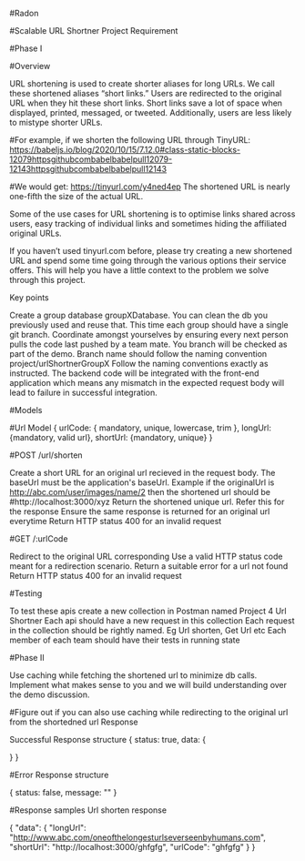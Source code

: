#Radon

#Scalable URL Shortner Project Requirement

#Phase I

#Overview

URL shortening is used to create shorter aliases for long URLs. We call these shortened aliases “short links.” Users are redirected to the original URL when they hit these short links. Short links save a lot of space when displayed, printed, messaged, or tweeted. Additionally, users are less likely to mistype shorter URLs.

#For example, if we shorten the following URL through TinyURL: https://babeljs.io/blog/2020/10/15/7.12.0#class-static-blocks-12079httpsgithubcombabelbabelpull12079-12143httpsgithubcombabelbabelpull12143


#We would get: https://tinyurl.com/y4ned4ep
The shortened URL is nearly one-fifth the size of the actual URL.

Some of the use cases for URL shortening is to optimise links shared across users, easy tracking of individual links and sometimes hiding the affiliated original URLs.

If you haven’t used tinyurl.com before, please try creating a new shortened URL and spend some time going through the various options their service offers. This will help you have a little context to the problem we solve through this project.

Key points

Create a group database groupXDatabase. You can clean the db you previously used and reuse that.
This time each group should have a single git branch. Coordinate amongst yourselves by ensuring every next person pulls the code last pushed by a team mate. You branch will be checked as part of the demo. Branch name should follow the naming convention project/urlShortnerGroupX
Follow the naming conventions exactly as instructed. The backend code will be integrated with the front-end application which means any mismatch in the expected request body will lead to failure in successful integration.

#Models

#Url Model
{ urlCode: { mandatory, unique, lowercase, trim }, longUrl: {mandatory, valid url}, shortUrl: {mandatory, unique} }


#POST /url/shorten

Create a short URL for an original url recieved in the request body.
The baseUrl must be the application's baseUrl. Example if the originalUrl is http://abc.com/user/images/name/2 then the shortened url should be #http://localhost:3000/xyz
Return the shortened unique url. Refer this for the response
Ensure the same response is returned for an original url everytime
Return HTTP status 400 for an invalid request


#GET /:urlCode

Redirect to the original URL corresponding
Use a valid HTTP status code meant for a redirection scenario.
Return a suitable error for a url not found
Return HTTP status 400 for an invalid request


#Testing


To test these apis create a new collection in Postman named Project 4 Url Shortner
Each api should have a new request in this collection
Each request in the collection should be rightly named. Eg Url shorten, Get Url etc
Each member of each team should have their tests in running state


#Phase II

Use caching while fetching the shortened url to minimize db calls.
Implement what makes sense to you and we will build understanding over the demo discussion.

#Figure out if you can also use caching while redirecting to the original url from the shortedned url
Response

Successful Response structure
{
  status: true,
  data: {

  }
}

#Error Response structure

{
  status: false,
  message: ""
}

#Response samples
Url shorten response

{
  "data": {
    "longUrl": "http://www.abc.com/oneofthelongesturlseverseenbyhumans.com",
    "shortUrl": "http://localhost:3000/ghfgfg",
    "urlCode": "ghfgfg"
  } 
}
